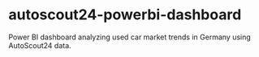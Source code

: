 # autoscout24-powerbi-dashboard
Power BI dashboard analyzing used car market trends in Germany using AutoScout24 data.
